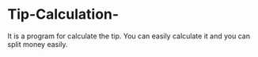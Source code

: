 # Tip-Calculation-
It is a program for calculate the tip. You can easily calculate it and you can split money easily. 
